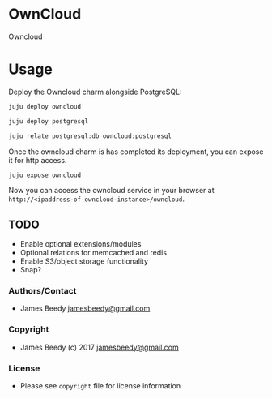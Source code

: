 # OwnCloud

Owncloud

# Usage

Deploy the Owncloud charm alongside PostgreSQL:
```bash
juju deploy owncloud

juju deploy postgresql

juju relate postgresql:db owncloud:postgresql
```

Once the owncloud charm is has completed its deployment, you can expose it for http access.
```bash
juju expose owncloud
```

Now you can access the owncloud service in your browser at `http://<ipaddress-of-owncloud-instance>/owncloud`.

## TODO
* Enable optional extensions/modules
* Optional relations for memcached and redis
* Enable S3/object storage functionality
* Snap?

### Authors/Contact
* James Beedy <jamesbeedy@gmail.com>

### Copyright
* James Beedy (c) 2017 <jamesbeedy@gmail.com>

### License
* Please see `copyright` file for license information
